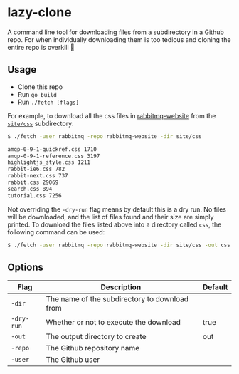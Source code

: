 # lazy-clone

A command line tool for downloading files from a subdirectory in a Github repo.
For when individually downloading them is too tedious and cloning the entire repo is overkill :full_moon_with_face:

## Usage

- Clone this repo
- Run `go build`
- Run `./fetch [flags]`

For example, to download all the css files in [rabbitmq-website](https://github.com/rabbitmq/rabbitmq-website) from the [`site/css`](https://github.com/rabbitmq/rabbitmq-website/tree/live/site/css) subdirectory:

```sh
$ ./fetch -user rabbitmq -repo rabbitmq-website -dir site/css

amqp-0-9-1-quickref.css 1710
amqp-0-9-1-reference.css 3197
highlightjs_style.css 1211
rabbit-ie6.css 782
rabbit-next.css 737
rabbit.css 29069
search.css 894
tutorial.css 7256
```

Not overriding the `-dry-run` flag means by default this is a dry run. No files will be downloaded, and the list of files found and their size are simply printed.
To download the files listed above into a directory called `css`, the following command can be used:

```sh
$ ./fetch -user rabbitmq -repo rabbitmq-website -dir site/css -out css -dry-run false
```

## Options

| Flag       | Description                                   | Default |
| ---------- | --------------------------------------------- | ------- |
| `-dir`     | The name of the subdirectory to download from |
| `-dry-run` | Whether or not to execute the download        | true    |
| `-out`     | The output directory to create                | out     |
| `-repo`    | The Github repository name                    |
| `-user`    | The Github user                               |
